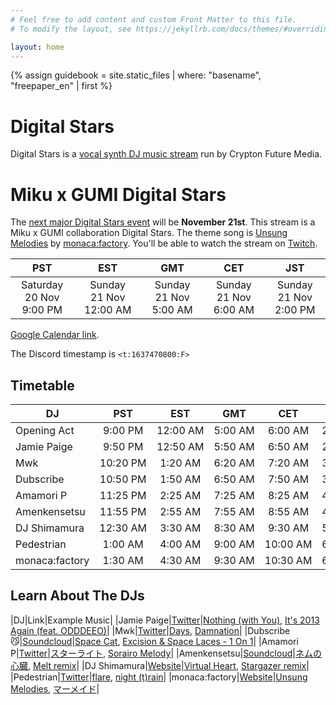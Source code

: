 ```yaml
---
# Feel free to add content and custom Front Matter to this file.
# To modify the layout, see https://jekyllrb.com/docs/themes/#overriding-theme-defaults

layout: home
---
```


{% assign guidebook = site.static_files | where: "basename", "freepaper_en" | first %}

# Digital Stars

Digital Stars is a [vocal synth DJ music
stream](https://digitalstars.club/hmds21/index.html) run by Crypton Future
Media.

# Miku x GUMI Digital Stars

The [next major Digital Stars
event](https://digitalstars.club/dsmg21/index_en.html) will be **November
21st**. This stream is a Miku x GUMI collaboration Digital Stars. The theme song
is [Unsung Melodies](https://www.youtube.com/watch?v=ohbSbLRJFeE) by
[monaca:factory](https://monacafactory.com). You'll be able to watch the stream
on [Twitch](https://www.twitch.tv/cfm_official).

|PST|EST|GMT|CET|JST|
| :---: | :---: | :---: | :---: | :---: |
|Saturday 20&nbsp;Nov 9:00&nbsp;PM|Sunday 21&nbsp;Nov 12:00&nbsp;AM|Sunday 21&nbsp;Nov 5:00&nbsp;AM|Sunday 21&nbsp;Nov 6:00&nbsp;AM|Sunday 21&nbsp;Nov 2:00&nbsp;PM|

[Google Calendar link](https://calendar.google.com/calendar/u/0/r/eventedit?text=Miku%20x%20GUMI%20Digital%20Stars&dates=20211121T050000Z/20211121T100000Z&ctz=Asia%2FTokyo).

The Discord timestamp is <code><t:1637470800:F></code>

## Timetable

|DJ|PST|EST|GMT|CET|JST|
|---| :---: | :---: | :---: | :---: | :---: |
|Opening Act|9:00&nbsp;PM|12:00&nbsp;AM|5:00&nbsp;AM|6:00&nbsp;AM|2:00&nbsp;PM|
|Jamie Paige|9:50&nbsp;PM|12:50&nbsp;AM|5:50&nbsp;AM|6:50&nbsp;AM|2:50&nbsp;PM|
|Mwk|10:20&nbsp;PM|1:20&nbsp;AM|6:20&nbsp;AM|7:20&nbsp;AM|3:20&nbsp;PM|
|Dubscribe|10:50&nbsp;PM|1:50&nbsp;AM|6:50&nbsp;AM|7:50&nbsp;AM|3:50&nbsp;PM|
|Amamori P|11:25&nbsp;PM|2:25&nbsp;AM|7:25&nbsp;AM|8:25&nbsp;AM|4:25&nbsp;PM|
|Amenkensetsu|11:55&nbsp;PM|2:55&nbsp;AM|7:55&nbsp;AM|8:55&nbsp;AM|4:55&nbsp;PM|
|DJ Shimamura|12:30&nbsp;AM|3:30&nbsp;AM|8:30&nbsp;AM|9:30&nbsp;AM|5:30&nbsp;PM|
|Pedestrian|1:00&nbsp;AM|4:00&nbsp;AM|9:00&nbsp;AM|10:00&nbsp;AM|6:00&nbsp;PM|
|monaca:factory|1:30&nbsp;AM|4:30&nbsp;AM|9:30&nbsp;AM|10:30&nbsp;AM|6:30&nbsp;PM|

## Learn About The DJs

|DJ|Link|Example Music|
|Jamie Paige|[Twitter](https://twitter.com/polyromantic)|[Nothing (with You)](https://jamiepaige.bandcamp.com/track/nothing-with-you), [It's 2013 Again (feat. ODDDEEO)](https://jamiepaige.bandcamp.com/track/its-2013-again-feat-oddeeo)|
|Mwk|[Twitter](https://twitter.com/Mwk_094)|[Days](https://www.youtube.com/watch?v=oVtTyLRSGmM), [Damnation](https://www.youtube.com/watch?v=gaUIJEjAVR4)|
|Dubscribe😼|[Soundcloud](https://soundcloud.com/dubscribe_produkt)|[Space Cat](https://soundcloud.com/dubscribe_produkt/space-cat?si=075432080b3947b1b197cd06b32e545a), [Excision & Space Laces - 1 On 1](https://soundcloud.com/dubscribe_produkt/1on1remix1?si=cf76abfd4cde437bafb8a23fab1d4784)|
|Amamori P|[Twitter](https://twitter.com/Amamori_P)|[スターライト](https://www.youtube.com/watch?v=DFy5V7ZWXS0), [Sorairo Melody](https://www.youtube.com/watch?v=woyoiboV2oM)|
|Amenkensetsu|[Soundcloud](https://soundcloud.com/amenkensetsu)|[ネムの心臓](https://www.youtube.com/watch?v=YauUjB2kO4o), [Melt remix](https://www.youtube.com/watch?v=y_tS0JCjeLs)|
|DJ Shimamura|[Website](http://www.djshimamura.com/)|[Virtual Heart](https://soundcloud.com/djshimamura/virtual-heart-produced-by-dj-shimamura?si=9e9705a9fc004c76bfdac978582e11c4), [Stargazer remix](https://soundcloud.com/djshimamura/p-light-feat-yukacco-stargazer?si=b42c9a2a310946de907d78bca756a205)|
|Pedestrian|[Twitter](https://twitter.com/tri_angl_e)|[flare](https://www.youtube.com/watch?v=q6KeXbtxYTo), [night (t)rain](https://www.youtube.com/watch?v=8UZ9sm_SL8U)|
|monaca:factory|[Website](https://monacafactory.com/)|[Unsung Melodies](https://www.youtube.com/watch?v=P82j5OIcUUU), [マーメイド](https://www.youtube.com/watch?v=3wM5Y7LoS7k)|
